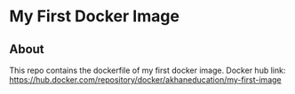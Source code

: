 # My First Docker Image
## About
This repo contains the dockerfile of my first docker image.
Docker hub link: https://hub.docker.com/repository/docker/akhaneducation/my-first-image

